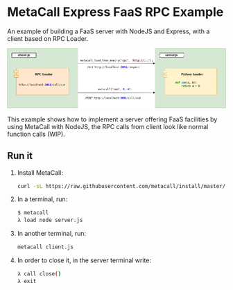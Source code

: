 # MetaCall Express FaaS RPC Example

An example of building a FaaS server with NodeJS and Express, with a client based on RPC Loader.

![Architecture](architecture.png)

This example shows how to implement a server offering FaaS facilities by using MetaCall with NodeJS, the RPC calls from client look like normal function calls (WIP).

## Run it

1) Install MetaCall:
    ```sh
    curl -sL https://raw.githubusercontent.com/metacall/install/master/install.sh | sh
    ```

2) In a terminal, run:
    ```sh
    $ metacall
    λ load node server.js
    ```

3) In another terminal, run:
    ```sh
    metacall client.js
    ```

4) In order to close it, in the server terminal write:
    ```sh
    λ call close()
    λ exit
    ```
